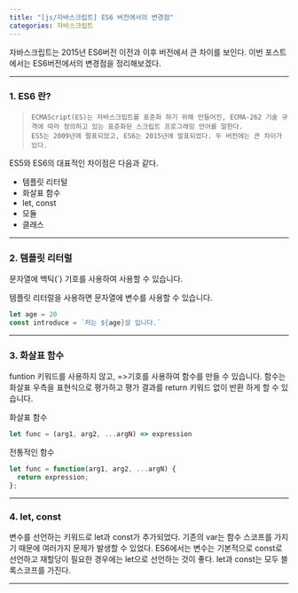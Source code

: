 ```yaml
---
title: "[js/자바스크립트] ES6 버전에서의 변경점"
categories: 자바스크립트
---
```




자바스크립트는 2015년 ES6버전 이전과 이후 버전에서 큰 차이를 보인다. 이번 포스트에서는 ES6버전에서의 변경점을 정리해보겠다. 

---

### 1. ES6 란?

> ```
> ECMAScript(ES)는 자바스크립트를 표준화 하기 위해 만들어진, ECMA-262 기술 규격에 따라 정의하고 있는 표준화된 스크립트 프로그래밍 언어를 말한다.
> ES5는 2009년에 팔표되었고, ES6는 2015년에 발표되었다. 두 버전에는 큰 차이가 있다.
> ```

ES5와 ES6의 대표적인 차이점은 다음과 같다.

- 템플릿 리터털
- 화살표 함수
- let, const
- 모듈
- 클래스

---

### 2. 템플릿 리터럴

문자열에 백틱(`) 기호를 사용하여 사용할 수 있습니다.

템플릿 리터럴을 사용하면 문자열에 변수를 사용할 수 있습니다.

```js
let age = 20
const introduce = `저는 ${age}살 입니다.`
```

---

### 3. 화살표 함수

funtion 키워드를 사용하지 않고, =>기호를 사용하여 함수를 만들 수 있습니다.  함수는 화살표 우측을 표현식으로 평가하고 평가 결과를 return 키워드 없이 반환 하게 할 수 있습니다.

화살표 함수

```js
let func = (arg1, arg2, ...argN) => expression
```

전통적인 함수

```js
let func = function(arg1, arg2, ...argN) {
  return expression;
};
```

---

### 4. let, const

변수를 선언하는 키워드로 let과 const가 추가되었다. 기존의 var는 함수 스코프를 가지기 때문에 여러가지 문제가 발생할 수 있었다. ES6에서는 변수는 기본적으로 const로 선언하고 재할당이 필요한 경우에는 let으로 선언하는 것이 좋다. let과 const는 모두 블록스코프를 가진다.

---

